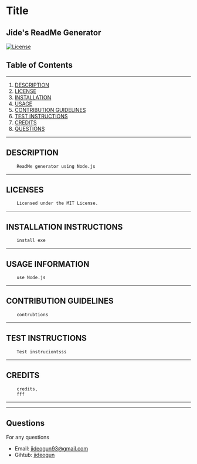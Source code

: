 # Title
Jide's ReadMe Generator
---
 
[![License](https://img.shields.io/badge/License-MIT-orange.svg)](https://opensource.org/licenses/MIT)
## Table of Contents
---
1. [DESCRIPTION](#description)
2. [LICENSE](#licenses)
3. [INSTALLATION](#installation-instructions)
4. [USAGE](#usage-information)
5. [CONTRIBUTION GUIDELINES](#contribution-guidelines)
6. [TEST INSTRUCTIONS](#test-instructions)
7. [CREDITS](#credits)
8. [QUESTIONS](#questions)
---

 ## DESCRIPTION
 
        ReadMe generator using Node.js

 ---

 ## LICENSES
 
 
        Licensed under the MIT License.
 ---

 ## INSTALLATION INSTRUCTIONS
 
        install exe

 ---

 ## USAGE INFORMATION
 
        use Node.js

 ---

## CONTRIBUTION GUIDELINES


        contrubtions

---

## TEST INSTRUCTIONS


        Test instruciontsss
---


## CREDITS

        credits,
        fff
---


---
## Questions

For any questions 
- Email: [jideogun93@gmail.com](mailto:jideogun93@gmail.com)
- Gihtub: [jideogun](https://github.com/jideogun)
 